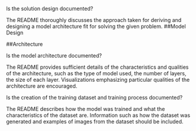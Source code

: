 Is the solution design documented?

The README thoroughly discusses the approach taken for deriving and designing a model architecture fit for solving the given problem.
##Model Design



##Architecture





Is the model architecture documented?

The README provides sufficient details of the characteristics and qualities of the architecture, such as the type of model used, the number of layers, the size of each layer. Visualizations emphasizing particular qualities of the architecture are encouraged.











Is the creation of the training dataset and training process documented?

The README describes how the model was trained and what the characteristics of the dataset are. Information such as how the dataset was generated and examples of images from the dataset should be included.